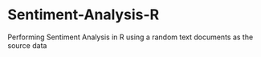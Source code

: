 # Sentiment-Analysis-R
Performing Sentiment Analysis in R using a random text documents as the source data
